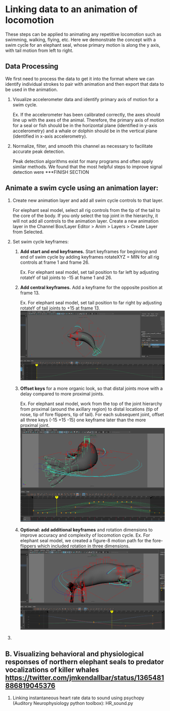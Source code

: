 # Linking data to an animation of locomotion
These steps can be applied to animating any repetitive locomotion such as swimming, walking, flying, etc. Here we demonstrate the concept with a swim cycle for an elephant seal, whose primary motion is along the y axis, with tail motion from left to right.

## Data Processing
We first need to process the data to get it into the format where we can identify individual strokes to pair with animation and then export that data to be used in the animation.

1. Visualize accelerometer data and identify primary axis of motion for a swim cycle. 

    Ex. If the accelerometer has been calibrated correctly, the axes should line up with the axes of the animal. Therefore, the primary axis of motion for a seal or fish should be in the horizontal plane (identified in y-axis accelerometry) and a whale or dolphin should be in the vertical plane (identified in x-axis accelerometry). 
1. Normalize, filter, and smooth this channel as necessary to facilitate accurate peak detection.

    Peak detection algorithms exist for many programs and often apply similar methods. We found that the most helpful steps to improve signal detection were ***FINISH SECTION

## Animate a swim cycle using an animation layer:

 1. Create new animation layer and add all swim cycle controls to that layer.

    For elephant seal model, select all rig controls from the tip of the tail to the core of the body. If you only select the top joint in the hierarchy, it will not add all controls to the animation layer. Create a new animation layer in the Channel Box/Layer Editor > Anim > Layers > Create Layer from Selected.

1. Set swim cycle keyframes: 

    1. **Add start and end keyframes.** Start keyframes for beginning and end of swim cycle by adding keyframes rotateXYZ = MIN for all rig controls at frame 1 and frame 26.

        Ex. For elephant seal model, set tail position to far left by adjusting rotateY of tail joints to -15 at frame 1 and 26.
    2. **Add central keyframes.** Add a keyframe for the opposite position at frame 13.

        Ex. For elephant seal model, set tail position to far right by adjusting rotateY of tail joints to +15 at frame 13.
        ![](2021-05-25-08-42-18_esealswimcycle1.png)
    3. **Offset keys** for a more organic look, so that distal joints move with a delay compared to more proximal joints.

        Ex. For elephant seal model, work from the top of the joint hierarchy from proximal (around the axillary region) to distal locations (tip of nose, tip of fore flippers, tip of tail). For each subsequent joint, offset all three keys (-15 +15 -15) one keyframe later than the more proximal joint. 
        ![](2021-05-25-08-47-52_esealswimcycle_offset.png)
    4. **Optional: add additional keyframes** and rotation dimensions to improve accuracy and complexity of locomotion cycle. 
        Ex. For elephant seal model, we created a figure-8 motion path for the fore-flippers which included rotation in three dimensions. 
        ![](2021-05-25-08-28-11_esealforeflipper.png)
1. 
## B. Visualizing behavioral and physiological responses of northern elephant seals to predator vocalizations of killer whales https://twitter.com/jmkendallbar/status/1365481886819045376
      
1. Linking instantaneous heart rate data to sound using psychopy (Auditory Neurophysiology python toolbox):
      HR_sound.py
